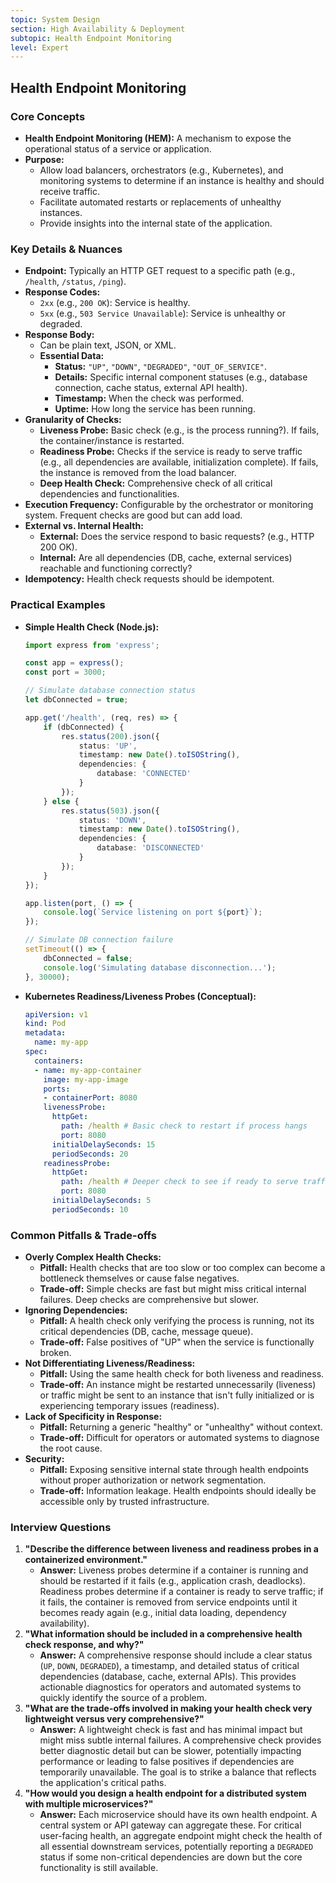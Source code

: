```yaml
---
topic: System Design
section: High Availability & Deployment
subtopic: Health Endpoint Monitoring
level: Expert
---
```


## Health Endpoint Monitoring
### Core Concepts

*   **Health Endpoint Monitoring (HEM):** A mechanism to expose the operational status of a service or application.
*   **Purpose:**
    *   Allow load balancers, orchestrators (e.g., Kubernetes), and monitoring systems to determine if an instance is healthy and should receive traffic.
    *   Facilitate automated restarts or replacements of unhealthy instances.
    *   Provide insights into the internal state of the application.

### Key Details & Nuances

*   **Endpoint:** Typically an HTTP GET request to a specific path (e.g., `/health`, `/status`, `/ping`).
*   **Response Codes:**
    *   `2xx` (e.g., `200 OK`): Service is healthy.
    *   `5xx` (e.g., `503 Service Unavailable`): Service is unhealthy or degraded.
*   **Response Body:**
    *   Can be plain text, JSON, or XML.
    *   **Essential Data:**
        *   **Status:** `"UP"`, `"DOWN"`, `"DEGRADED"`, `"OUT_OF_SERVICE"`.
        *   **Details:** Specific internal component statuses (e.g., database connection, cache status, external API health).
        *   **Timestamp:** When the check was performed.
        *   **Uptime:** How long the service has been running.
*   **Granularity of Checks:**
    *   **Liveness Probe:** Basic check (e.g., is the process running?). If fails, the container/instance is restarted.
    *   **Readiness Probe:** Checks if the service is ready to serve traffic (e.g., all dependencies are available, initialization complete). If fails, the instance is removed from the load balancer.
    *   **Deep Health Check:** Comprehensive check of all critical dependencies and functionalities.
*   **Execution Frequency:** Configurable by the orchestrator or monitoring system. Frequent checks are good but can add load.
*   **External vs. Internal Health:**
    *   **External:** Does the service respond to basic requests? (e.g., HTTP 200 OK).
    *   **Internal:** Are all dependencies (DB, cache, external services) reachable and functioning correctly?
*   **Idempotency:** Health check requests should be idempotent.

### Practical Examples

*   **Simple Health Check (Node.js):**

    ```typescript
    import express from 'express';

    const app = express();
    const port = 3000;

    // Simulate database connection status
    let dbConnected = true;

    app.get('/health', (req, res) => {
        if (dbConnected) {
            res.status(200).json({
                status: 'UP',
                timestamp: new Date().toISOString(),
                dependencies: {
                    database: 'CONNECTED'
                }
            });
        } else {
            res.status(503).json({
                status: 'DOWN',
                timestamp: new Date().toISOString(),
                dependencies: {
                    database: 'DISCONNECTED'
                }
            });
        }
    });

    app.listen(port, () => {
        console.log(`Service listening on port ${port}`);
    });

    // Simulate DB connection failure
    setTimeout(() => {
        dbConnected = false;
        console.log('Simulating database disconnection...');
    }, 30000);
    ```

*   **Kubernetes Readiness/Liveness Probes (Conceptual):**

    ```yaml
    apiVersion: v1
    kind: Pod
    metadata:
      name: my-app
    spec:
      containers:
      - name: my-app-container
        image: my-app-image
        ports:
        - containerPort: 8080
        livenessProbe:
          httpGet:
            path: /health # Basic check to restart if process hangs
            port: 8080
          initialDelaySeconds: 15
          periodSeconds: 20
        readinessProbe:
          httpGet:
            path: /health # Deeper check to see if ready to serve traffic
            port: 8080
          initialDelaySeconds: 5
          periodSeconds: 10
    ```

### Common Pitfalls & Trade-offs

*   **Overly Complex Health Checks:**
    *   **Pitfall:** Health checks that are too slow or too complex can become a bottleneck themselves or cause false negatives.
    *   **Trade-off:** Simple checks are fast but might miss critical internal failures. Deep checks are comprehensive but slower.
*   **Ignoring Dependencies:**
    *   **Pitfall:** A health check only verifying the process is running, not its critical dependencies (DB, cache, message queue).
    *   **Trade-off:** False positives of "UP" when the service is functionally broken.
*   **Not Differentiating Liveness/Readiness:**
    *   **Pitfall:** Using the same health check for both liveness and readiness.
    *   **Trade-off:** An instance might be restarted unnecessarily (liveness) or traffic might be sent to an instance that isn't fully initialized or is experiencing temporary issues (readiness).
*   **Lack of Specificity in Response:**
    *   **Pitfall:** Returning a generic "healthy" or "unhealthy" without context.
    *   **Trade-off:** Difficult for operators or automated systems to diagnose the root cause.
*   **Security:**
    *   **Pitfall:** Exposing sensitive internal state through health endpoints without proper authorization or network segmentation.
    *   **Trade-off:** Information leakage. Health endpoints should ideally be accessible only by trusted infrastructure.

### Interview Questions

1.  **"Describe the difference between liveness and readiness probes in a containerized environment."**
    *   **Answer:** Liveness probes determine if a container is running and should be restarted if it fails (e.g., application crash, deadlocks). Readiness probes determine if a container is ready to serve traffic; if it fails, the container is removed from service endpoints until it becomes ready again (e.g., initial data loading, dependency availability).
2.  **"What information should be included in a comprehensive health check response, and why?"**
    *   **Answer:** A comprehensive response should include a clear status (`UP`, `DOWN`, `DEGRADED`), a timestamp, and detailed status of critical dependencies (database, cache, external APIs). This provides actionable diagnostics for operators and automated systems to quickly identify the source of a problem.
3.  **"What are the trade-offs involved in making your health check very lightweight versus very comprehensive?"**
    *   **Answer:** A lightweight check is fast and has minimal impact but might miss subtle internal failures. A comprehensive check provides better diagnostic detail but can be slower, potentially impacting performance or leading to false positives if dependencies are temporarily unavailable. The goal is to strike a balance that reflects the application's critical paths.
4.  **"How would you design a health endpoint for a distributed system with multiple microservices?"**
    *   **Answer:** Each microservice should have its own health endpoint. A central system or API gateway can aggregate these. For critical user-facing health, an aggregate endpoint might check the health of all essential downstream services, potentially reporting a `DEGRADED` status if some non-critical dependencies are down but the core functionality is still available.